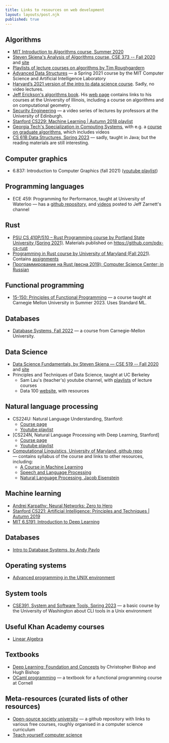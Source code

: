 ```yaml
---
title: Links to resources on web development
layout: layouts/post.njk
published: true
---
```


## Algorithms
- [MIT Introduction to Algorithms course, Summer 2020](https://www.youtube.com/playlist?list=PLUl4u3cNGP63EdVPNLG3ToM6LaEUuStEY)
- [Steven Skiena's Analysis of Algorithms course, CSE 373 -- Fall 2020](https://www.youtube.com/playlist?list=PLOtl7M3yp-DX6ic0HGT0PUX_wiNmkWkXx) and [site](https://www3.cs.stonybrook.edu/~skiena/373/videos/)
- [Playlists of lecture courses on algorithms by Tim Roughgardern](https://www.youtube.com/channel/UCcH4Ga14Y4ELFKrEYM1vXCg/playlists)
- [Advanced Data Structures](https://courses.csail.mit.edu/6.851/spring21/) — a Spring 2021 course by the MIT Computer Science and Artificial Intelligence Laboratory
- [Harvard’s 2021 version of the intro to data science course](https://harvard-iacs.github.io/2021-CS109A/). Sadly, no video lectures.
- [Jeff Erickson's algorithms book](https://jeffe.cs.illinois.edu/teaching/algorithms/). His [web page](http://jeffe.cs.illinois.edu/) contains links to his courses at the University of Illinois, including a course on algorithms and on computational geometry.
- [Security Engineering](https://www.youtube.com/channel/UCRw25HVj1Rvl2XcEHdj4PKg) — a video series of lectures by professors at the University of Edinburgh.
- [Stanford CS229: Machine Learning | Autumn 2018 playlist](https://www.youtube.com/playlist?list=PLoROMvodv4rMiGQp3WXShtMGgzqpfVfbU)
- [Georgia Tech's Specialization in Computing Systems](https://omscs.gatech.edu/specialization-computing-systems), with e.g. a [course on graduate algorithms](https://omscs.gatech.edu/cs-6515-intro-graduate-algorithms), which includes videos
- [CS 61B Data Structures, Spring 2023](https://sp23.datastructur.es/) — sadly, taught in Java; but the reading materials are still interesting.

## Computer graphics
- 6.837: Introduction to Computer Graphics (fall 2021) ([youtube playlist](https://www.youtube.com/playlist?list=PLQ3UicqQtfNtqt2yL3KgKV-yn0NEPbRVi))

## Programming languages
- ECE 459: Programming for Performance, taught at University of Waterloo — has a [github repository](https://github.com/jzarnett/ece459), and [videos](https://www.youtube.com/c/JeffZarnett/videos) posted to Jeff Zarnett's channel

## Rust
- [PSU CS 410P/510 – Rust Programming course by Portland State University (Spring 2021)](https://moodle.cs.pdx.edu/course/view.php?id=15). Materials published on https://github.com/pdx-cs-rust
- [Programming in Rust course by University of Maryland (Fall 2021)](https://www.cs.umd.edu/class/fall2021/cmsc388Z/). Contains [assignments](https://github.com/cmsc388z/assignments)
- [Программирование на Rust (весна 2019); Computer Science Center; in Russian](https://www.youtube.com/playlist?list=PLlb7e2G7aSpTfhiECYNI2EZ1uAluUqE_e)

## Functional programming
- [15-150: Principles of Functional Programming](https://brandonspark.github.io/150/) — a course taught at Carnegie Mellon University in Summer 2023. Uses Standard ML.

## Databases
- [Database Systems, Fall 2022](https://15445.courses.cs.cmu.edu/fall2022/) — a course from Carnegie-Mellon University.

## Data Science
- [Data Science Fundamentals, by Steven Skiena — CSE 519 -- Fall 2020](https://www.youtube.com/playlist?list=PLOtl7M3yp-DVODzTKX8JtXkm1EG3u2BsD) and [site](https://www3.cs.stonybrook.edu/~skiena/data-manual/lectures/)
- Principles and Techniques of Data Science, taught at UC Berkeley
  - Sam Lau's (teacher's) youtube channel, with [playlists](https://www.youtube.com/@SamLau95/playlists) of lecture courses
  - Data 100 [website](https://ds100.org/), with resources

## Natural language processing
- CS224U: Natural Language Understanding, Stanford:
  - [Course page](https://web.stanford.edu/class/cs224u/index.html)
  - [Youtube playlist](https://www.youtube.com/playlist?list=PLoROMvodv4rPt5D0zs3YhbWSZA8Q_DyiJ)
- [CS224N, Natural Language Processing with Deep Learning, Stanford]
  - [Course page](https://web.stanford.edu/class/cs224n/)
  - [Youtube playlist](https://www.youtube.com/watch?v=rmVRLeJRkl4&list=PLoROMvodv4rOSH4v6133s9LFPRHjEmbmJ)
- [Computational Linguistics, University of Maryland, github repo](https://github.com/hal3/cl1f19umd#course-project) — contains syllabus of the course and links to other resources, including:
  - [A Course in Machine Learning](http://ciml.info/)
  - [Speech and Language Processing](https://web.stanford.edu/~jurafsky/slp3/)
  - [Natural Language Processing, Jacob Eisenstein](https://github.com/jacobeisenstein/gt-nlp-class/blob/master/notes/eisenstein-nlp-notes.pdf)

## Machine learning
- [Andrej Karpathy: Neural Networks: Zero to Hero](https://karpathy.ai/zero-to-hero.html)
- [Stanford CS221: Artificial Intelligence: Principles and Techniques | Autumn 2019](https://www.youtube.com/playlist?list=PLoROMvodv4rO1NB9TD4iUZ3qghGEGtqNX)
- [MIT 6.S191: Introduction to Deep Learning](https://www.youtube.com/playlist?list=PLtBw6njQRU-rwp5__7C0oIVt26ZgjG9NI)

## Databases
- [Intro to Database Systems, by Andy Pavlo](https://www.youtube.com/playlist?list=PLSE8ODhjZXjbohkNBWQs_otTrBTrjyohi)

## Operating systems
- [Advanced programming in the UNIX environment](https://stevens.netmeister.org/631/)

## System tools
- [CSE391, System and Software Tools, Spring 2023](https://courses.cs.washington.edu/courses/cse391/23sp/) — a basic course by the University of Washington about CLI tools in a Unix environment

## Useful Khan Academy courses
- [Linear Algebra](https://www.khanacademy.org/math/linear-algebra/)

## Textbooks
- [Deep Learning: Foundation and Concepts](https://www.bishopbook.com) by Christopher Bishop and Hugh Bishop
- [OCaml programming](https://cs3110.github.io/textbook/cover.html) — a textbook for a functional programming course at Cornell

## Meta-resources (curated lists of other resources)
- [Open-source society university](https://github.com/ossu/computer-science) — a github repository with links to various free courses, roughly organised in a computer science curriculum
- [Teach yourself computer science](https://teachyourselfcs.com/)
